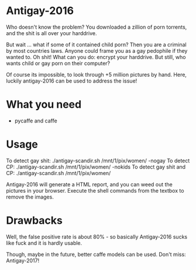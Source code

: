 # Antigay-2016

Who doesn't know the problem? You downloaded a zillion of porn torrents, and the shit is all over your harddrive. 

But wait ... what if some of it contained child porn? Then you are a criminal by most countries laws. Anyone could frame you as a gay pedophile if they wanted to. Oh shit! What can you do: encrypt your harddrive. But still, who wants child or gay porn on their computer?

Of course its impossible, to look through +5 million pictures by hand. Here, luckily antigay-2016 can be used to address the issue!


# What you need

- pycaffe and caffe


# Usage

To detect gay shit: 		./antigay-scandir.sh /mnt/1/pix/women/ -nogay
To detect CP: 			./antigay-scandir.sh /mnt/1/pix/women/ -nokids
To detect gay shit and CP: 	./antigay-scandir.sh /mnt/1/pix/women/

Antigay-2016 will generate a HTML report, and you can weed out the pictures in your browser. Execute the shell commands from the textbox to remove the images.


# Drawbacks

Well, the false positive rate is about 80% - so basically Antigay-2016 sucks like fuck and it is hardly usable. 

Though, maybe in the future, better caffe models can be used. Don't miss: Antigay-2017!
